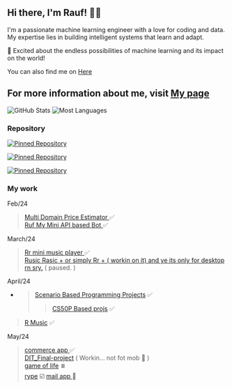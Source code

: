 ## Hi there, I'm Rauf! 👋🏼

I'm a passionate machine learning engineer with a love for coding and data. My expertise lies in building intelligent systems that learn and adapt. 

🚀 Excited about the endless possibilities of machine learning and its impact on the world!

You can also find me on [Here](https://bento.me/rauf) 

For more information about me, visit [My page](https://doin-somethin-raufs-projects-c9139f72.vercel.app/)
---
<!--
![GitHub Stats](https://github-readme-stats.vercel.app/api?username=Raufjatoi&count_private=true&show_icons=true&theme=cobalt&hide=contribs)
![Most used Languages](https://github-readme-stats.vercel.app/api/top-langs/?username=Raufjatoi&layout=compact&theme=cobalt)

![GitHub Stats](https://github-readme-stats.vercel.app/api?username=Raufjatoi&count_private=true&show_icons=true&theme=radical&hide=contribs)
![Most used Languages](https://github-readme-stats.vercel.app/api/top-langs/?username=Raufjatoi&layout=compact&theme=radical)

![GitHub Stats](https://github-readme-stats.vercel.app/api?username=Raufjatoi&count_private=true&show_icons=true&theme=nightowl&hide=contribs)
![Most Languages](https://github-readme-stats.vercel.app/api/top-langs/?username=Raufjatoi&layout=compact&theme=nightowl)

![Your GitHub Stats](https://github-readme-stats.vercel.app/api?username=Raufjatoi&count_private=true&show_icons=true&theme=dark&hide=contribs&custom_title=My%20GitHub%20Stats&bg_color=000033&title_color=0000FF&text_color=0000FF&icon_color=0000FF)
![Your GitHub Stats](https://github-readme-stats.vercel.app/api?username=Raufjatoi&count_private=true&show_icons=true&theme=dark&hide=contribs&custom_title=My%20GitHub%20Stats&bg_color=000000&title_color=0000FF&text_color=0000FF&icon_color=0000FF)

![Your GitHub Stats](https://github-readme-stats.vercel.app/api?username=Raufjatoi&count_private=true&show_icons=true&theme=dark&hide=contribs&custom_title=My%20GitHub%20Stats&bg_color=1A1B27&title_color=0000FF&text_color=0000FF&icon_color=0000FF)
-->
![GitHub Stats](https://github-readme-stats.vercel.app/api?username=Raufjatoi&count_private=true&show_icons=true&theme=dark&hide=contribs)
![Most Languages](https://github-readme-stats.vercel.app/api/top-langs/?username=Raufjatoi&layout=compact&theme=dark)


### Repository

[![Pinned Repository](https://github-readme-stats.vercel.app/api/pin/?username=Raufjatoi&repo=Multi-domain-price-estimator&theme=dark)](https://github.com/Raufjatoi/Multi-domain-price-estimator)

[![Pinned Repository](https://github-readme-stats.vercel.app/api/pin/?username=Raufjatoi&repo=Mini-clyde&theme=dark)](https://github.com/Raufjatoi/Mini-clyde)

[![Pinned Repository](https://github-readme-stats.vercel.app/api/pin/?username=Raufjatoi&repo=Ruf&theme=dark)](https://github.com/Raufjatoi/Ruf)
<!--
[![Pinned Repository](https://github-readme-stats.vercel.app/api/pin/?username=Raufjatoi&repo=Multi-domain-price-estimator&theme=nightowl)](https://github.com/Raufjatoi/Multi-domain-price-estimator)

[![Pinned Repository](https://github-readme-stats.vercel.app/api/pin/?username=Raufjatoi&repo=Mini-clyde&theme=nightowl)](https://github.com/Raufjatoi/Mini-clyde)

[![Pinned Repository](https://github-readme-stats.vercel.app/api/pin/?username=Raufjatoi&repo=Ruf&theme=nightowl)](https://github.com/Raufjatoi/Ruf)
-->
### My work

Feb/24
>[Multi Domain Price Estimator ](https://github.com/Raufjatoi/Multi-domain-price-estimator) ✅          
>[Ruf My Mini API based Bot ](https://github.com/Raufjatoi/Ruf) ✅   

March/24
> [Rr mini music player ](https://rr-music.vercel.app/) ✅     
> [Rusic Rasic + or simply Rr + ( workin on it) and ye its only for desktop rn sry.](https://rr-plus-git-main-raufs-projects-c9139f72.vercel.app/) ( paused. )         

April/24
  - > [Scenario Based Programming Projects](https://raufjatoi.github.io/Scenario-Based-Programming-projects/) ✅   
    > > [CS50P Based projs](https://raufjatoi.github.io/CS50P-based-projects) ✅   
>[R Music](https://github.com/Raufjatoi/flask-music-app) ✅   

May/24  
>[commerce app ](https://github.com/Raufjatoi/commerce)  ✅      
>[DIT_Final-project](https://raufjatoi.github.io/DIT_final_project/) ( Workin... not fot mob 🙂 )   
>[game of life](https://raufjatoi.github.io/game-of-life-) ⏸️           
>[rype](https://raufjatoi.github.io/rype/) ☑️
>[mail app ](https://github.com/Raufjatoi/mail) 📨   
